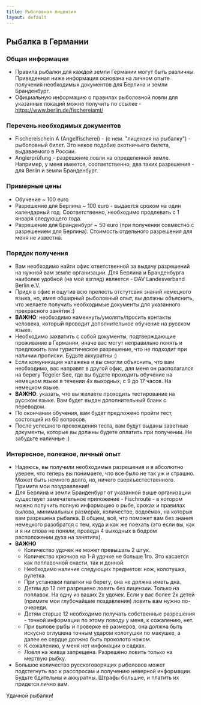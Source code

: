 ```yaml
---
title: Рыболовная лицензия
layout: default
---
```


## Рыбалка в Германии
### Общая информация
- Правила рыбалки для каждой земли Германии могут быть различны. Приведенная ниже информация основана на личном опыте получения необходимых документов для Берлина и земли Бранденбург.
- Официальную информацию о правилах рыболовной ловли для указанных локаций можно получить по ссылке - https://www.berlin.de/fischereiamt/
### Перечень необходимых документов
- Fischereischein A (Angelfischerei) - (с нем. "лицензия на рыбалку") - рыболовный билет. Это некое подобие охотничьего билета, выдаваемого в России.
- Anglerprüfung - разрешение ловли на определенной земле. Например, у меня имеется, соответственно, два таких разрешения - для Berlin и земли Бранденбург.
### Примерные цены
- Обучение ~ 100 euro
- Разрешение для Берлина ~ 100 euro - выдается сроком на один календарный год. Соответственно, необходимо продлевать с 1 января следующего года.
- Разрешение для Бранденбург ~ 50 euro (при получении совместно с разрешением для Берлина). Стоимость отдельного разрешения для меня не известна.
### Порядок получения
- Вам необходимо найти офис ответственной за выдачу разрешений на нужной вам земле организации. Для Берлина и Бранденбурга наиболее удобной (на мой взгляд) является - DAV Landesverband Berlin e.V.
- Придя в офис и ощутив всю прелесть отстутсвия знаний немецкого языка, но, имея обширный рыболовный опыт, вы должны объяснить, что желаете получить необходимые документы для указанного прекрасного занятия :)
- **ВАЖНО**: необходимо намекнуть/умолять/просить контакты человека, который проводит дополнительное обучение на русском языке.
- Необходимо захватить с собой документы, подтверждающие проживание в Германии, иначе вас могут неправильно понять и предложить вам туристическое разрешение, что не подходит при наличии прописки. Будьте аккуратны :)
- Если комуникация налажена и вы смогли объяснить, что вам необходимо, вас направят в другой офис, для меня он располагался на берегу Tegeler See, где вы будете проходить обучение на немецком языке в течении 4х выходных, с 9 до 17 часов. На немецком языке.
- **ВАЖНО**: указать, что вы желаете проходить тестирование на русском языке. Вам будет выдан дополнительный бланк с переводом.
- По окончании обучения, вам будет предложено пройти тест, состоящий из 60 вопросов.
- После успешного прохождения теста, вам будут выданы заветные документы, которые вы должны будете оплатить при получении. Не забудьте наличные :)
### Интересное, полезное, личный опыт
- Надеюсь, вы получили необходимые разрешения и я абсолютно уверен, что теперь вы понимаете, что все было не так уж и страшно. Может быть немного долго, но, ничего сверхъестественного. Примите мои поздравления!
- Для Берлина и земли Бранденбург от указанной выше организации существует замечательное приложение - Fischroute - в котором можно получить полную информацию о рыбе, сроках и правилах вылова, минимальных размерах, количестве, водоёмах, на которых вам разрешена рыбалка. В общем, всё, что поможет вам без знания немецкого разобратся с тем, куда и как же поехать (это если вы, как и я ни слова не поняли, проведя 4 выходных в бодром расположении духа на занятиях).
- **ВАЖНО** 
  - Количество удочек не может превышать 2 штук.
  - Количество крючков на 1-й удочке не больше 1го. Это касается как поплавочной снасти, так и донной.
  - Необходимо наличие следующих предметов: нож, колотушка, рулетка.
  - При установки палатки на берегу, она не должна иметь дна.
  - Детям до 12 лет разрешено ловить без лицензии. Только на поплавок. На одну из ваших 2х удочек. Если у вас более 2х детей (примите мои глубочайшие поздавления) ловить вам нужно по-очереди.
  - Детям старше 12 необходимо получать собственные разрешения - точной информации по этому поводу у меня, к сожалению, нет.
  - При вылове рыбы и проверке её размеров, она должна быть искусно оглушена точным ударом колотушки по макушке, а далее ее сердце должно быть проколото ножом.
  - К сожалению, у меня нет инфомации о садках.
  - Ловля на живца запрещена. Разрешено ловить только на мертвую рыбку.
- Большое количество русскоговорящих рыболовов может подстегнуть вас к расспросам и получению неверной информации. Будьте бдительны и аккуратны. Штрафы большие, и платить их придется лично вам.
 
 Удачной рыбалки!

